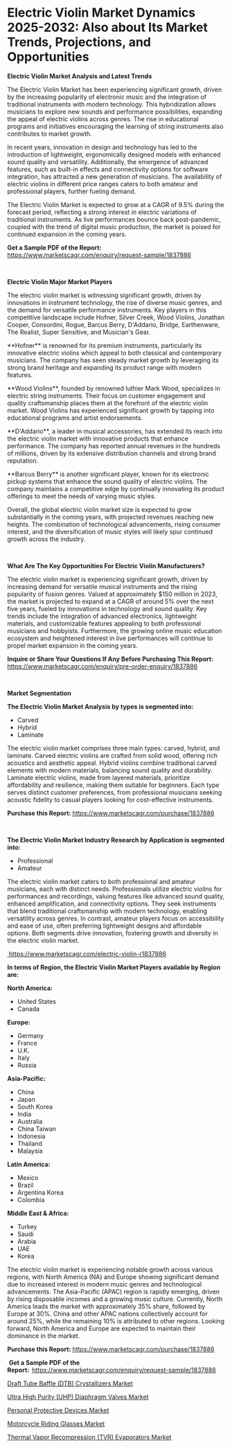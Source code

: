 <p><h1>Electric Violin Market Dynamics 2025-2032: Also about Its Market Trends, Projections, and Opportunities</h1></p><p><strong>Electric Violin Market Analysis and Latest Trends</strong></p>
<p><p>The Electric Violin Market has been experiencing significant growth, driven by the increasing popularity of electronic music and the integration of traditional instruments with modern technology. This hybridization allows musicians to explore new sounds and performance possibilities, expanding the appeal of electric violins across genres. The rise in educational programs and initiatives encouraging the learning of string instruments also contributes to market growth.</p><p>In recent years, innovation in design and technology has led to the introduction of lightweight, ergonomically designed models with enhanced sound quality and versatility. Additionally, the emergence of advanced features, such as built-in effects and connectivity options for software integration, has attracted a new generation of musicians. The availability of electric violins in different price ranges caters to both amateur and professional players, further fueling demand.</p><p>The Electric Violin Market is expected to grow at a CAGR of 9.5% during the forecast period, reflecting a strong interest in electric variations of traditional instruments. As live performances bounce back post-pandemic, coupled with the trend of digital music production, the market is poised for continued expansion in the coming years.</p></p>
<p><strong>Get a Sample PDF of the Report:&nbsp;</strong> <a href="https://www.marketscagr.com/enquiry/request-sample/1837886?utm_campaign=2517&utm_medium=2&utm_source=Github&utm_content=ia&utm_term=04042025&utm_id=electric-violin">https://www.marketscagr.com/enquiry/request-sample/1837886</a></p>
<p>&nbsp;</p>
<p><strong>Electric Violin Major Market Players</strong></p>
<p><p>The electric violin market is witnessing significant growth, driven by innovations in instrument technology, the rise of diverse music genres, and the demand for versatile performance instruments. Key players in this competitive landscape include Hofner, Silver Creek, Wood Violins, Jonathan Cooper, Consordini, Rogue, Barcus Berry, D'Addario, Bridge, Earthenware, The Realist, Super Sensitive, and Musician's Gear.</p><p>**Hofner** is renowned for its premium instruments, particularly its innovative electric violins which appeal to both classical and contemporary musicians. The company has seen steady market growth by leveraging its strong brand heritage and expanding its product range with modern features.</p><p>**Wood Violins**, founded by renowned luthier Mark Wood, specializes in electric string instruments. Their focus on customer engagement and quality craftsmanship places them at the forefront of the electric violin market. Wood Violins has experienced significant growth by tapping into educational programs and artist endorsements.</p><p>**D'Addario**, a leader in musical accessories, has extended its reach into the electric violin market with innovative products that enhance performance. The company has reported annual revenues in the hundreds of millions, driven by its extensive distribution channels and strong brand reputation.</p><p>**Barcus Berry** is another significant player, known for its electronic pickup systems that enhance the sound quality of electric violins. The company maintains a competitive edge by continually innovating its product offerings to meet the needs of varying music styles.</p><p>Overall, the global electric violin market size is expected to grow substantially in the coming years, with projected revenues reaching new heights. The combination of technological advancements, rising consumer interest, and the diversification of music styles will likely spur continued growth across the industry.</p></p>
<p>&nbsp;</p>
<p><strong>What Are The Key Opportunities For Electric Violin Manufacturers?</strong></p>
<p><p>The electric violin market is experiencing significant growth, driven by increasing demand for versatile musical instruments and the rising popularity of fusion genres. Valued at approximately $150 million in 2023, the market is projected to expand at a CAGR of around 5% over the next five years, fueled by innovations in technology and sound quality. Key trends include the integration of advanced electronics, lightweight materials, and customizable features appealing to both professional musicians and hobbyists. Furthermore, the growing online music education ecosystem and heightened interest in live performances will continue to propel market expansion in the coming years.</p></p>
<p><strong>Inquire or Share Your Questions If Any Before Purchasing This Report:</strong> <a href="https://www.marketscagr.com/enquiry/pre-order-enquiry/1837886?utm_campaign=2517&utm_medium=2&utm_source=Github&utm_content=ia&utm_term=04042025&utm_id=electric-violin">https://www.marketscagr.com/enquiry/pre-order-enquiry/1837886</a></p>
<p>&nbsp;</p>
<p><strong>Market Segmentation</strong></p>
<p><strong>The Electric Violin Market Analysis by types is segmented into:</strong></p>
<p><ul><li>Carved</li><li>Hybrid</li><li>Laminate</li></ul></p>
<p><p>The electric violin market comprises three main types: carved, hybrid, and laminate. Carved electric violins are crafted from solid wood, offering rich acoustics and aesthetic appeal. Hybrid violins combine traditional carved elements with modern materials, balancing sound quality and durability. Laminate electric violins, made from layered materials, prioritize affordability and resilience, making them suitable for beginners. Each type serves distinct customer preferences, from professional musicians seeking acoustic fidelity to casual players looking for cost-effective instruments.</p></p>
<p><strong>Purchase this Report:&nbsp;</strong><a href="https://www.marketscagr.com/purchase/1837886?utm_campaign=2517&utm_medium=2&utm_source=Github&utm_content=ia&utm_term=04042025&utm_id=electric-violin">https://www.marketscagr.com/purchase/1837886</a></p>
<p>&nbsp;</p>
<p><strong>The Electric Violin Market Industry Research by Application is segmented into:</strong></p>
<p><ul><li>Professional</li><li>Amateur</li></ul></p>
<p><p>The electric violin market caters to both professional and amateur musicians, each with distinct needs. Professionals utilize electric violins for performances and recordings, valuing features like advanced sound quality, enhanced amplification, and connectivity options. They seek instruments that blend traditional craftsmanship with modern technology, enabling versatility across genres. In contrast, amateur players focus on accessibility and ease of use, often preferring lightweight designs and affordable options. Both segments drive innovation, fostering growth and diversity in the electric violin market.</p></p>
<p><a href="https://www.marketscagr.com/electric-violin-r1837886?utm_campaign=2517&utm_medium=2&utm_source=Github&utm_content=ia&utm_term=04042025&utm_id=electric-violin">&nbsp;https://www.marketscagr.com/electric-violin-r1837886</a></p>
<p><strong>In terms of Region, the Electric Violin Market Players available by Region are:</strong></p>
<p>
    <p> <strong> North America: </strong>
        <ul>
            <li>United States</li>
            <li>Canada</li>
        </ul>
        </p> 
    <p> <strong> Europe: </strong>
        <ul>
            <li>Germany</li>
            <li>France</li>
            <li>U.K.</li>
            <li>Italy</li>
            <li>Russia</li>
        </ul>
        </p> 
    <p> <strong> Asia-Pacific: </strong>
        <ul>
            <li>China</li>
            <li>Japan</li>
            <li>South Korea</li>
            <li>India</li>
            <li>Australia</li>
            <li>China Taiwan</li>
            <li>Indonesia</li>
            <li>Thailand</li>
            <li>Malaysia</li>
        </ul>
        </p> 
    <p> <strong> Latin America: </strong>
        <ul>
            <li>Mexico</li>
            <li>Brazil</li>
            <li>Argentina Korea</li>
            <li>Colombia</li>
        </ul>
        </p> 
    <p> <strong> Middle East & Africa: </strong>
        <ul>
            <li>Turkey</li>
            <li>Saudi</li>
            <li>Arabia</li>
            <li>UAE</li>
            <li>Korea</li>
        </ul>
    </p>
    </p>
<p><p>The electric violin market is experiencing notable growth across various regions, with North America (NA) and Europe showing significant demand due to increased interest in modern music genres and technological advancements. The Asia-Pacific (APAC) region is rapidly emerging, driven by rising disposable incomes and a growing music culture. Currently, North America leads the market with approximately 35% share, followed by Europe at 30%. China and other APAC nations collectively account for around 25%, while the remaining 10% is attributed to other regions. Looking forward, North America and Europe are expected to maintain their dominance in the market.</p></p>
<p><strong>Purchase this Report: </strong><a href="https://www.marketscagr.com/purchase/1837886?utm_campaign=2517&utm_medium=2&utm_source=Github&utm_content=ia&utm_term=04042025&utm_id=electric-violin">https://www.marketscagr.com/purchase/1837886</a></p>
<p>&nbsp;<strong>Get a Sample PDF of the Report:&nbsp;&nbsp;</strong><a href="https://www.marketscagr.com/enquiry/request-sample/1837886?utm_campaign=2517&utm_medium=2&utm_source=Github&utm_content=ia&utm_term=04042025&utm_id=electric-violin">https://www.marketscagr.com/enquiry/request-sample/1837886</a></p>
<p><strong></strong></p>
<p><p><a href="https://www.linkedin.com/pulse/global-draft-tube-baffle-dtb-crystallizers-market-exploring-a8xle?utm_campaign=2517&utm_medium=2&utm_source=Github&utm_content=ia&utm_term=04042025&utm_id=electric-violin">Draft Tube Baffle (DTB) Crystallizers Market</a></p><p><a href="https://www.linkedin.com/pulse/ultra-high-purity-uhp-diaphragm-valves-market-global-insights-7mcle?utm_campaign=2517&utm_medium=2&utm_source=Github&utm_content=ia&utm_term=04042025&utm_id=electric-violin">Ultra High Purity (UHP) Diaphragm Valves Market</a></p><p><a href="https://github.com/JakirUddin511/Market-Research-Report-List-2/blob/main/personal-protective-devices-market.md?utm_campaign=2517&utm_medium=2&utm_source=Github&utm_content=ia&utm_term=04042025&utm_id=electric-violin">Personal Protective Devices Market</a></p><p><a href="https://github.com/ChiragRP21/Market-Research-Report-List-7/blob/main/motorcycle-riding-glasses-market.md?utm_campaign=2517&utm_medium=2&utm_source=Github&utm_content=ia&utm_term=04042025&utm_id=electric-violin">Motorcycle Riding Glasses Market</a></p><p><a href="https://www.linkedin.com/pulse/thermal-vapor-recompression-tvr-evaporators-market-strategic-0p7xe?utm_campaign=2517&utm_medium=2&utm_source=Github&utm_content=ia&utm_term=04042025&utm_id=electric-violin">Thermal Vapor Recompression (TVR) Evaporators Market</a></p></p>